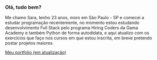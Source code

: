 ### Olá, tudo bem? ###

Me chamo Sara, tenho 23 anos, moro em São Paulo - SP e comecei a estudar programação recentemente, no momento estou estudando desenvolvimento Full Stack pelo programa Hiring Coders da Gama Academy e também Python de forma autodidata, e aqui atualizo com os exercícios que faço nos cursos em que estou inscrita, em breve pretendo postar projetos maiores.

[Meu portfolio (em atualização)](jizin.github.io)
